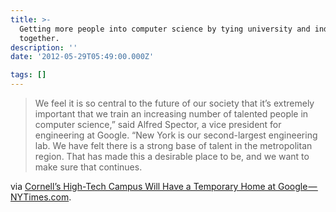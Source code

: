 ```yaml
---
title: >-
  Getting more people into computer science by tying university and industry
  together.
description: ''
date: '2012-05-29T05:49:00.000Z'

tags: []
---
```


> We feel it is so central to the future of our society that it’s extremely important that we train an increasing number of talented people in computer science,” said Alfred Spector, a vice president for engineering at Google. “New York is our second-largest engineering lab. We have felt there is a strong base of talent in the metropolitan region. That has made this a desirable place to be, and we want to make sure that continues.

via [Cornell’s High-Tech Campus Will Have a Temporary Home at Google — NYTimes.com](http://cityroom.blogs.nytimes.com/2012/05/21/cornells-high-tech-campus-will-have-a-temporary-home-at-google/).
